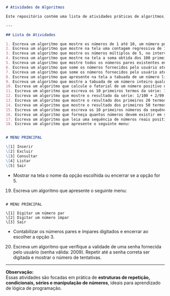 ```markdown
# Atividades de Algoritmos

Este repositório contém uma lista de atividades práticas de algoritmos, envolvendo estruturas de repetição, séries, sequências, fatorial, tabuada, menus e validação de dados.

---

## Lista de Atividades

1. Escreva um algoritmo que mostre os números de 1 até 10, um número por linha.
2. Escreva um algoritmo que mostre na tela uma contagem regressiva de 10 até 0 para o lançamento de um foguete. Após o término da contagem regressiva, deve ser apresentada a palavra "Fogo!".
3. Escreva um algoritmo que mostre os números múltiplos de 5, no intervalo de 1 até 100.
4. Escreva um algoritmo que mostre na tela a soma obtida dos 100 primeiros números inteiros (1 + 2 + 3 + ... + 100). Resultado: 5050.
5. Escreva um algoritmo que mostre todos os números pares existentes entre 1 e um número lido do teclado, bem como a quantidade de números apresentados.
6. Escreva um algoritmo que some os números fornecidos pelo usuário até que o número lido seja igual a zero. Ao final, mostre o resultado da soma.
7. Escreva um algoritmo que some os números fornecidos pelo usuário até que o número lido seja um número negativo. Ao final, mostre o resultado da soma.
8. Escreva um algoritmo que apresente na tela a tabuada de um número lido do teclado (de 1 até 10).
9. Escreva um algoritmo que mostre a tabuada de um número inteiro qualquer, permitindo que o usuário defina o valor inicial e final da tabuada.
10. Escreva um algoritmo que calcule o fatorial de um número positivo qualquer. O fatorial de 0 é 1.
11. Escreva um algoritmo que escreva os 10 primeiros termos da série: 1, 3, 9, 27, ...
12. Escreva um algoritmo que mostre o resultado da série: 1/100 + 2/99 + ... + 100/1. Resultado: 423.93.
13. Escreva um algoritmo que mostre o resultado dos primeiros 20 termos da série: 1/1 + 3/2 + 5/4 + ... Resultado: 6.00.
14. Escreva um algoritmo que mostre o resultado dos primeiros 50 termos da série: 1000/1 - 997/2 + 994/3 - ... Resultado: 685.30.
15. Escreva um algoritmo que escreva os 10 primeiros números da sequência de Fibonacci. Resultado: 1, 1, 2, 3, 5, 8, 13, 21, 34, 55.
16. Escreva um algoritmo que forneça quantos números devem existir em sequência a partir do 1 para que a soma ultrapasse 100 o mínimo possível.
17. Escreva um algoritmo que leia uma sequência de números reais positivos terminada em zero e determine a amplitude estatística (diferença entre o maior e o menor valor).
18. Escreva um algoritmo que apresente o seguinte menu:


# MENU PRINCIPAL

\[1] Inserir
\[2] Excluir
\[3] Consultar
\[4] Listar
\[5] Sair

```
- Mostrar na tela o nome da opção escolhida ou encerrar se a opção for 5.
19. Escreva um algoritmo que apresente o seguinte menu:
```

# MENU PRINCIPAL

\[1] Digitar um número par
\[2] Digitar um número ímpar
\[3] Sair

```
- Contabilizar os números pares e ímpares digitados e encerrar ao escolher a opção 3.
20. Escreva um algoritmo que verifique a validade de uma senha fornecida pelo usuário (senha válida: 2009). Repetir até a senha correta ser digitada e mostrar o número de tentativas.

---

**Observação:**  
Essas atividades são focadas em prática de **estruturas de repetição, condicionais, séries e manipulação de números**, ideais para aprendizado de lógica de programação.
```
```
